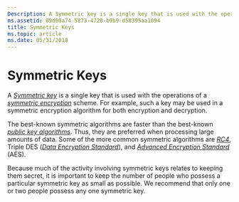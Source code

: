 ```yaml
---
Description: A Symmetric key is a single key that is used with the operations of a symmetric encryption scheme. For example, such a key may be used in a symmetric encryption algorithm for both encryption and decryption.
ms.assetid: 09d00a74-5873-4720-b9b9-d58395aa1094
title: Symmetric Keys
ms.topic: article
ms.date: 05/31/2018
---
```


# Symmetric Keys

A [*Symmetric key*](../secgloss/s-gly.md) is a single key that is used with the operations of a [*symmetric encryption*](../secgloss/s-gly.md) scheme. For example, such a key may be used in a symmetric encryption algorithm for both encryption and decryption.

The best-known symmetric algorithms are faster than the best-known [*public key algorithms*](../secgloss/p-gly.md). Thus, they are preferred when processing large amounts of data. Some of the more common symmetric algorithms are [*RC4*](../secgloss/r-gly.md), Triple DES ([*Data Encryption Standard*](../secgloss/d-gly.md)), and [*Advanced Encryption Standard*](../secgloss/a-gly.md) (AES).

Because much of the activity involving symmetric keys relates to keeping them secret, it is important to keep the number of people who possess a particular symmetric key as small as possible. We recommend that only one or two people possess any one symmetric key.

 

 